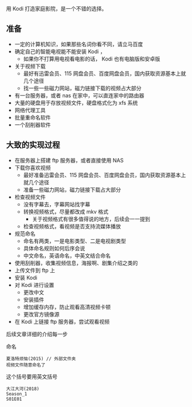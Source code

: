 

用 Kodi 打造家庭影院，是一个不错的选择。

## 准备

- 一定的计算机知识，如果那些名词你看不同，请立马百度
- 确定自己的智能电视能不能安装 Kodi ，
  - 如果你不打算用电视看电影的话， Kodi 也有电脑版和安卓版
- 关于视频下载
  - 最好有迅雷会员、115 网盘会员、百度网盘会员，国内获取资源基本上就几个途径
  - 找一些一些磁力网站，磁力链接下载的视频占大部分
- 有一台服务器，或者 nas 在家中，可以直连家中的路由器
- 大量的硬盘用于存放视频文件，硬盘格式化为 xfs 系统 
- 网络代理工具
- 批量重命名软件
- 一个刮削器软件

## 大致的实现过程

- 在服务器上搭建 ftp 服务器，或者直接使用 NAS
- 下载你喜欢视频
  - 最好准备迅雷会员、115 网盘会员、百度网盘会员，国内获取资源基本上就几个途径
  - 准备一些磁力网站，磁力链接下载占大部分
- 检查视频文件
  - 没有字幕去，字幕网站找字幕
  - 转换视频格式，尽量都改成 mkv 格式
    - 关于视频格式有很多值得说的地方，后续会一一提到
  - 检查视频格式，看视频是否支持流媒体播放
- 规范命名
  - 命名有两类，一是电影类型、二是电视剧类型
  - 具体命名规则如何后序会说
  - 中文命名，英语命名，中英文结合命名
- 使用刮削器，收集视频信息，海报啊、剧集介绍之类的
- 上传文件到 ftp 上
- 安装 Kodi 
- 对 Kodi 进行设置
  - 更改中文
  - 安装插件
  - 增加缓存内存，防止观看高清视频卡顿
  - 更改官方镜像源
- 在 Kodi 上链接 ftp 服务器，尝试观看视频

后续文章详细的介绍每一步



命名

```
夏洛特烦恼(2015) // 外部文件夹
视频文件随意命名了
```

这个括号要用英文括号

```
大江大河(2018)
Season_1
S01E01
```